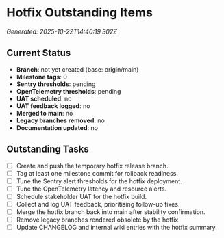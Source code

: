 # Hotfix Outstanding Items

_Generated: 2025-10-22T14:40:19.302Z_

## Current Status

- **Branch**: not yet created (base: origin/main)
- **Milestone tags**: 0
- **Sentry thresholds**: pending
- **OpenTelemetry thresholds**: pending
- **UAT scheduled**: no
- **UAT feedback logged**: no
- **Merged to main**: no
- **Legacy branches removed**: no
- **Documentation updated**: no

## Outstanding Tasks

- [ ] Create and push the temporary hotfix release branch.
- [ ] Tag at least one milestone commit for rollback readiness.
- [ ] Tune the Sentry alert thresholds for the hotfix deployment.
- [ ] Tune the OpenTelemetry latency and resource alerts.
- [ ] Schedule stakeholder UAT for the hotfix build.
- [ ] Collect and log UAT feedback, prioritising follow-up fixes.
- [ ] Merge the hotfix branch back into main after stability confirmation.
- [ ] Remove legacy branches rendered obsolete by the hotfix.
- [ ] Update CHANGELOG and internal wiki entries with the hotfix summary.
